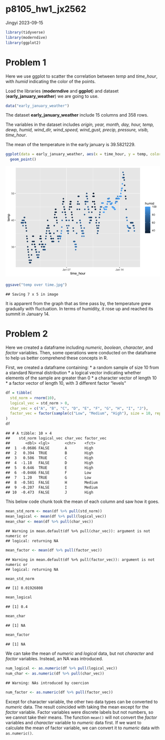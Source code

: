 p8105_hw1_jx2562
================
Jingyi
2023-09-15

``` r
library(tidyverse)
library(moderndive)
library(ggplot2)
```

# Problem 1

Here we use ggplot to scatter the correlation between *temp* and
*time_hour*, with *humid* indicating the color of the points.

Load the libraries (**moderndive** and **ggplot**) and dataset
(**early_january_weather**) we are going to use.

``` r
data("early_january_weather")
```

The dataset **early_january_weather** include 15 columns and 358 rows.

The variables in the dataset includes *origin, year, month, day, hour,
temp, dewp, humid, wind_dir, wind_speed, wind_gust, precip, pressure,
visib, time_hour*.

The mean of the temperature in the early january is 39.5821229.

``` r
ggplot(data = early_january_weather, aes(x = time_hour, y = temp, color = humid)) +
  geom_point()
```

![](p8105_hw1_jx2562_files/figure-gfm/plot-1.png)<!-- -->

``` r
ggsave("temp over time.jpg")
```

    ## Saving 7 x 5 in image

It is apparent from the graph that as time pass by, the temperature grew
gradually with fluctuation. In terms of humidity, it rose up and reached
its summit in January 14.

# Problem 2

Here we created a dataframe including *numeric*, *boolean*, *character*,
and *factor* variables. Then, some operations were conducted on the
dataframe to help us better comprehend these concepts in R.

First, we created a dataframe containing: \* a random sample of size 10
from a standard Normal distribution \* a logical vector indicating
whether elements of the sample are greater than 0 \* a character vector
of length 10 \* a factor vector of length 10, with 3 different factor
“levels”

``` r
df = tibble(
  std_norm = rnorm(10),
  logical_vec = std_norm > 0,
  char_vec = c("A", "B", "C", "D", "E", "F", "G", "H", "I", "J"),
  factor_vec = factor(sample(c("Low", "Medium", "High"), size = 10, replace = TRUE))
)
df
```

    ## # A tibble: 10 × 4
    ##    std_norm logical_vec char_vec factor_vec
    ##       <dbl> <lgl>       <chr>    <fct>     
    ##  1  -0.0686 FALSE       A        High      
    ##  2   0.394  TRUE        B        High      
    ##  3   0.506  TRUE        C        High      
    ##  4  -1.18   FALSE       D        High      
    ##  5   0.646  TRUE        E        High      
    ##  6  -0.0466 FALSE       F        Low       
    ##  7   1.20   TRUE        G        Low       
    ##  8  -0.581  FALSE       H        Medium    
    ##  9  -0.207  FALSE       I        Medium    
    ## 10  -0.473  FALSE       J        High

This below code chunk took the mean of each column and saw how it goes.

``` r
mean_std_norm <- mean(df %>% pull(std_norm))
mean_logical <- mean(df %>% pull(logical_vec))
mean_char <- mean(df %>% pull(char_vec))
```

    ## Warning in mean.default(df %>% pull(char_vec)): argument is not numeric or
    ## logical: returning NA

``` r
mean_factor <- mean(df %>% pull(factor_vec))
```

    ## Warning in mean.default(df %>% pull(factor_vec)): argument is not numeric or
    ## logical: returning NA

``` r
mean_std_norm
```

    ## [1] 0.01926808

``` r
mean_logical
```

    ## [1] 0.4

``` r
mean_char
```

    ## [1] NA

``` r
mean_factor
```

    ## [1] NA

We can take the mean of *numeric* and *logical* data, but not
*character* and *factor* variables. Instead, an NA was introduced.

``` r
num_logical <- as.numeric(df %>% pull(logical_vec))
num_char <- as.numeric(df %>% pull(char_vec))
```

    ## Warning: NAs introduced by coercion

``` r
num_factor <- as.numeric(df %>% pull(factor_vec))
```

Except for character variable, the other two data types can be converted
to *numeric* data. The result coincided with taking the mean except for
the *factor* variable. Factor variables were discrete labels but not
numbers, so we cannot take their means. The function `mean()` will not
convert the *factor* variables and *character* variable to *numeric*
data first. If we want to calculate the mean of factor variable, we can
convert it to *numeric* data with `as.numeric()`.
